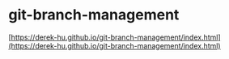 # git-branch-management

[https://derek-hu.github.io/git-branch-management/index.html](https://derek-hu.github.io/git-branch-management/index.html)